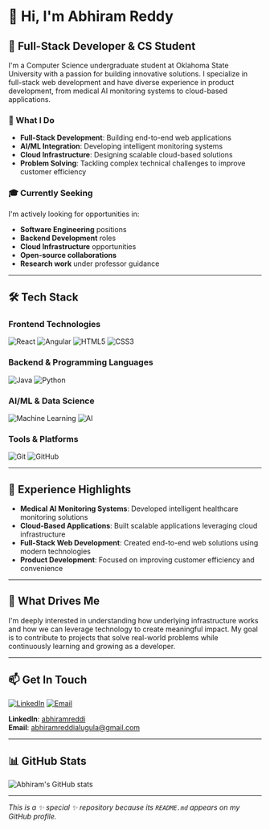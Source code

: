 # 👋 Hi, I'm Abhiram Reddy

## 🚀 Full-Stack Developer & CS Student

I'm a Computer Science undergraduate student at Oklahoma State University with a passion for building innovative solutions. I specialize in full-stack web development and have diverse experience in product development, from medical AI monitoring systems to cloud-based applications.

### 🎯 What I Do
- **Full-Stack Development**: Building end-to-end web applications
- **AI/ML Integration**: Developing intelligent monitoring systems
- **Cloud Infrastructure**: Designing scalable cloud-based solutions
- **Problem Solving**: Tackling complex technical challenges to improve customer efficiency

### 🎓 Currently Seeking
I'm actively looking for opportunities in:
- **Software Engineering** positions
- **Backend Development** roles
- **Cloud Infrastructure** opportunities
- **Open-source collaborations**
- **Research work** under professor guidance

---

## 🛠️ Tech Stack

### **Frontend Technologies**
![React](https://img.shields.io/badge/React-20232A?style=for-the-badge&logo=react&logoColor=61DAFB)
![Angular](https://img.shields.io/badge/Angular-DD0031?style=for-the-badge&logo=angular&logoColor=white)
![HTML5](https://img.shields.io/badge/HTML5-E34F26?style=for-the-badge&logo=html5&logoColor=white)
![CSS3](https://img.shields.io/badge/CSS3-1572B6?style=for-the-badge&logo=css3&logoColor=white)

### **Backend & Programming Languages**
![Java](https://img.shields.io/badge/Java-ED8B00?style=for-the-badge&logo=openjdk&logoColor=white)
![Python](https://img.shields.io/badge/Python-3776AB?style=for-the-badge&logo=python&logoColor=white)

### **AI/ML & Data Science**
![Machine Learning](https://img.shields.io/badge/Machine_Learning-FF6F61?style=for-the-badge&logo=tensorflow&logoColor=white)
![AI](https://img.shields.io/badge/AI-000000?style=for-the-badge&logo=openai&logoColor=white)

### **Tools & Platforms**
![Git](https://img.shields.io/badge/Git-F05032?style=for-the-badge&logo=git&logoColor=white)
![GitHub](https://img.shields.io/badge/GitHub-100000?style=for-the-badge&logo=github&logoColor=white)

---

## 💼 Experience Highlights

- **Medical AI Monitoring Systems**: Developed intelligent healthcare monitoring solutions
- **Cloud-Based Applications**: Built scalable applications leveraging cloud infrastructure
- **Full-Stack Web Development**: Created end-to-end web solutions using modern technologies
- **Product Development**: Focused on improving customer efficiency and convenience

---

## 🌟 What Drives Me

I'm deeply interested in understanding how underlying infrastructure works and how we can leverage technology to create meaningful impact. My goal is to contribute to projects that solve real-world problems while continuously learning and growing as a developer.

---

## 📫 Get In Touch

[![LinkedIn](https://img.shields.io/badge/LinkedIn-0077B5?style=for-the-badge&logo=linkedin&logoColor=white)](https://www.linkedin.com/in/abhiramreddi/)
[![Email](https://img.shields.io/badge/Email-D14836?style=for-the-badge&logo=gmail&logoColor=white)](mailto:abhiramreddialugula@gmail.com)

**LinkedIn**: [abhiramreddi](https://www.linkedin.com/in/abhiramreddi/)  
**Email**: abhiramreddialugula@gmail.com

---

## 📊 GitHub Stats

![Abhiram's GitHub stats](https://github-readme-stats.vercel.app/api?username=abiredi&show_icons=true&theme=radical)

---

*This is a ✨ special ✨ repository because its `README.md` appears on my GitHub profile.*
